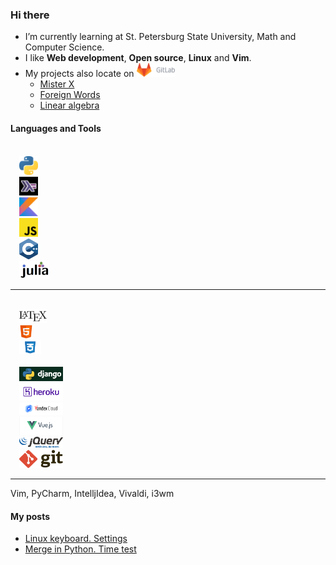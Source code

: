 ### Hi there
* I’m currently learning at St. Petersburg State University, Math and Computer Science.
* I like **Web development**, **Open source**, **Linux** and **Vim**.
* My projects also locate on <a href="https://gitlab.com/tamarinvs19"> <img alt="GitLab" height=22px src="https://raw.githubusercontent.com/tamarinvs19/tamarinvs19/master/imgs/gitlab.png"></a>
  - [Mister X](https://gitlab.com/tamarinvs19/misterX)
  - [Foreign Words](https://gitlab.com/tamarinvs19/foreign_words)
  - [Linear algebra](https://gitlab.com/tamarinvs19/linear_algebra)

#### Languages and Tools
<code>
  <img alt="Python" width=30px src="https://raw.githubusercontent.com/tamarinvs19/tamarinvs19/master/imgs/python.png"> 
  <img alt="Haskell" width=30px src="https://raw.githubusercontent.com/tamarinvs19/tamarinvs19/master/imgs/haskell.jpg"> 
  <img alt="Kotlin" width=30px src="https://raw.githubusercontent.com/tamarinvs19/tamarinvs19/master/imgs/kotlin.png"> 
  <img alt="JS" width=30px src="https://raw.githubusercontent.com/tamarinvs19/tamarinvs19/master/imgs/js.png"> 
  <img alt="C++" width=30px src="https://raw.githubusercontent.com/tamarinvs19/tamarinvs19/master/imgs/cpp.svg"> 
  <img alt="Julia" width=48px src="https://raw.githubusercontent.com/tamarinvs19/tamarinvs19/master/imgs/julia.png"> 
</code>
<hr>
<code>
  <img alt="LaTeX" height=22px src="https://raw.githubusercontent.com/tamarinvs19/tamarinvs19/master/imgs/latex.png"> 
  <img alt="HTML" height=22px src="https://raw.githubusercontent.com/tamarinvs19/tamarinvs19/master/imgs/html.png"> 
  <img alt="CSS" height=22px src="https://raw.githubusercontent.com/tamarinvs19/tamarinvs19/master/imgs/css-1.png"> 
</code
<hr>
<code>
  <img alt="Django" width=70px src="https://raw.githubusercontent.com/tamarinvs19/tamarinvs19/master/imgs/django.jpg"> 
  <img alt="Heroku" width=70px src="https://raw.githubusercontent.com/tamarinvs19/tamarinvs19/master/imgs/heroku.png"> 
  <img alt="Yandex.Cloud" width=70px src="https://raw.githubusercontent.com/tamarinvs19/tamarinvs19/master/imgs/yandex_cloud.png"> 
  <img alt="VueJS" width=70px src="https://raw.githubusercontent.com/tamarinvs19/tamarinvs19/master/imgs/vuejs.png"> 
  <img alt="jQuery" width=70px src="https://raw.githubusercontent.com/tamarinvs19/tamarinvs19/master/imgs/jquery.png"> 
  <img alt="Git" width=70px src="https://raw.githubusercontent.com/tamarinvs19/tamarinvs19/master/imgs/git.svg"> 
</code>
<hr>

Vim, PyCharm, IntelljIdea, Vivaldi, i3wm

#### My posts
* [Linux keyboard. Settings](https://habr.com/ru/post/486872/)
* [Merge in Python. Time test](https://habr.com/ru/post/510970/)

